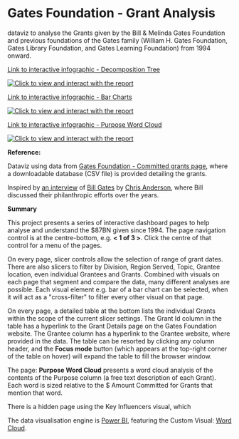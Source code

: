 # Gates Foundation - Grant Analysis
dataviz to analyse the Grants given by the Bill & Melinda Gates Foundation and previous foundations of the Gates family (William H. Gates Foundation, Gates Library Foundation, and Gates Learning Foundation) from 1994 onward.

[Link to interactive infographic - Decomposition Tree](https://app.powerbi.com/view?r=eyJrIjoiNTllMTliNjktNWVlYy00YTk5LWFhYjItMjUwYzMxZjQwY2Y2IiwidCI6ImRjMWYwNGY1LWMxZTUtNDQyOS1hODEyLTU3OTNiZTQ1YmY5ZCIsImMiOjEwfQ%3D%3D&pageName=ReportSection874449a5dc80e84560dc)

[![Click to view and interact with the report](https://github.com/Mike-Honey/gates/raw/main/co2-data%20Emissions%20all.gif)](https://app.powerbi.com/view?r=eyJrIjoiNTllMTliNjktNWVlYy00YTk5LWFhYjItMjUwYzMxZjQwY2Y2IiwidCI6ImRjMWYwNGY1LWMxZTUtNDQyOS1hODEyLTU3OTNiZTQ1YmY5ZCIsImMiOjEwfQ%3D%3D&pageName=ReportSection874449a5dc80e84560dc)

[Link to interactive infographic - Bar Charts](https://app.powerbi.com/view?r=eyJrIjoiNTllMTliNjktNWVlYy00YTk5LWFhYjItMjUwYzMxZjQwY2Y2IiwidCI6ImRjMWYwNGY1LWMxZTUtNDQyOS1hODEyLTU3OTNiZTQ1YmY5ZCIsImMiOjEwfQ%3D%3D&pageName=ReportSection0dd8b278a1c7c0addc64)

[![Click to view and interact with the report](https://github.com/Mike-Honey/gates/raw/main/co2-data%20Consumption.gif)](https://app.powerbi.com/view?r=eyJrIjoiNTllMTliNjktNWVlYy00YTk5LWFhYjItMjUwYzMxZjQwY2Y2IiwidCI6ImRjMWYwNGY1LWMxZTUtNDQyOS1hODEyLTU3OTNiZTQ1YmY5ZCIsImMiOjEwfQ%3D%3D&pageName=ReportSection0dd8b278a1c7c0addc64)

[Link to interactive infographic - Purpose Word Cloud](https://app.powerbi.com/view?r=eyJrIjoiNTllMTliNjktNWVlYy00YTk5LWFhYjItMjUwYzMxZjQwY2Y2IiwidCI6ImRjMWYwNGY1LWMxZTUtNDQyOS1hODEyLTU3OTNiZTQ1YmY5ZCIsImMiOjEwfQ%3D%3D&pageName=ReportSection9b6c1d69de91c8ebbd58)

[![Click to view and interact with the report](https://github.com/Mike-Honey/gates/raw/main/co2-data%20Consumption.gif)](https://app.powerbi.com/view?r=eyJrIjoiNTllMTliNjktNWVlYy00YTk5LWFhYjItMjUwYzMxZjQwY2Y2IiwidCI6ImRjMWYwNGY1LWMxZTUtNDQyOS1hODEyLTU3OTNiZTQ1YmY5ZCIsImMiOjEwfQ%3D%3D&pageName=ReportSection9b6c1d69de91c8ebbd58)

**Reference:**

Dataviz using data from [Gates Foundation - Committed grants page]([https://ourworldindata.org/](https://www.gatesfoundation.org/about/committed-grants)), where a downloadable database (CSV file) is provided detailing the grants. 

Inspired by [an interview](https://www.linkedin.com/feed/update/urn:li:activity:7176602182513782784/) of [Bill Gates](https://www.linkedin.com/in/williamhgates/) by [Chris Anderson](https://www.linkedin.com/in/chris-anderson-3b2a05bb), where Bill discussed their philanthropic efforts over the years.

**Summary**

This project presents a series of interactive dashboard pages to help analyse and understand the $87BN given since 1994.  The page navigation control is at the centre-bottom, e.g. **< 1 of 3 >**. Click the centre of that control for a menu of the pages.

On every page, slicer controls allow the selection of range of grant dates.  There are also slicers to filter by Division, Region Served, Topic, Grantee location, even individual Grantees and Grants. Combined with visuals on each page that segment and compare the data, many different analyses are possible.  Each visual element e.g. bar of a bar chart can be selected, when it will act as a "cross-filter" to filter every other visual on that page.

On every page, a detailed table at the bottom lists the individual Grants within the scope of the current slicer settings. The Grant Id column in the table has a hyperlink to the Grant Details page on the Gates Foundation website. The Grantee column has a hyperlink to the Grantee website, where provided in the data. The table can be resorted by clicking any column header, and the **Focus mode** button (which appears at the top-right corner of the table on hover) will expand the table to fill the browser window.

The page: **Purpose Word Cloud** presents a word cloud analysis of the contents of the Purpose column (a free text description of each Grant). Each word is sized relative to the $ Amount Committed for Grants that mention that word.

There is a hidden page using the Key Influencers visual, which 

The data visualisation engine is [Power BI](https://powerbi.microsoft.com), featuring the Custom Visual:  [Word Cloud](https://appsource.microsoft.com/en-us/product/power-bi-visuals/WA104380752?tab=Overview). 
